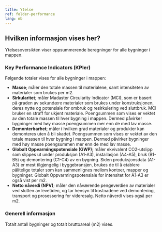 ```yaml
---
title: Ytelse
ref: folder-performance
lang: nb
---
```


## Hvilken informasjon vises her?
Ytelsesoversikten viser oppsummerende beregninger for alle bygninger i mappen.

### Key Performance Indicators (KPIer)
Følgende totaler vises for alle bygninger i mappen:

- **Masse**; måler den totale massen til materialene, samt intensiteten av materialer som brukes per m2.
- **Sirkularitet**; måler Madaster Circularity Indicator (MCI), som er basert på graden av sekundære materialer som brukes under konstruksjonen, deres nytte og potensiale for ombruk og resirkulering ved sluttbruk. MCI bruker en straff for ukjent materiale. Poengsummen som vises er vektet av den totale massen til hver bygning i mappen. Dermed påvirker bygninger med høy masse poengsummen mer enn de med lav masse.
- **Demonterbarhet**; måler i hvilken grad materialer og produkter kan demonteres uten å bli skadet. Poengsummen som vises er vektet av den totale massen til hver bygning i mappen. Dermed påvirker bygninger med høy masse poengsummen mer enn de med lav masse.
- **Globalt Oppvarmingspotensiale (GWP)**; måler ekvivalent CO2-utslipp som slippes ut under produksjon (A1-A3), installasjon (A4-A5), bruk (B1-B5) og demontering (C1-C4) av en bygning. Siden produksjonsdata (A1-A3) er mest tilgjengelig i byggebransjen, brukes de til å etablere pålitelige totaler som kan sammenlignes mellom kontoer, mapper og bygninger. Globalt Oppvarmingspotensiale for intensitet for A1-A3 er også vist per m2.
- **Netto nåverdi (NPV)**; måler den nåværende pengeverdien av materialer ved slutten av levetiden, og tar hensyn til kostnadene ved demontering, transport og prosessering for videresalg. Netto nåverdi vises også per m2.

### Generell informasjon
Totalt antall bygninger og totalt bruttoareal (m2) vises.
